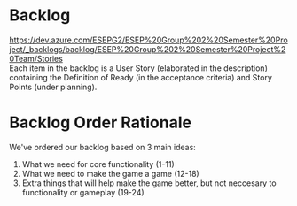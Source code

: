 # Backlog
https://dev.azure.com/ESEPG2/ESEP%20Group%202%20Semester%20Project/_backlogs/backlog/ESEP%20Group%202%20Semester%20Project%20Team/Stories  
Each item in the backlog is a User Story (elaborated in the description) containing the Definition of Ready (in the acceptance criteria) and Story Points (under planning).  

# Backlog Order Rationale
We've ordered our backlog based on 3 main ideas:  
1. What we need for core functionality (1-11)  
2. What we need to make the game a game (12-18)  
3. Extra things that will help make the game better, but not neccesary to functionality or gameplay (19-24)  
